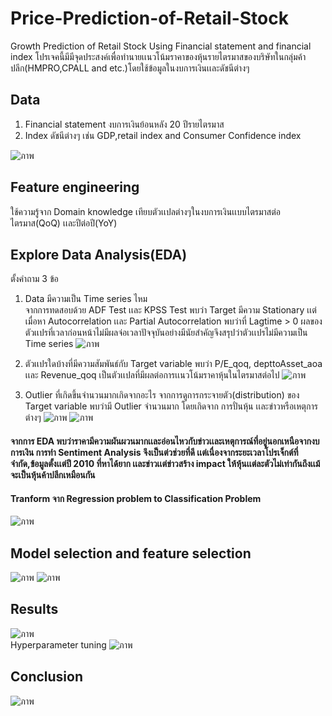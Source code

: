 # Price-Prediction-of-Retail-Stock
Growth Prediction of Retail Stock Using Financial statement and financial index
โปรเจคนี้มีมีจุดประสงค์เพื่อทำนายเเนวโน้มราคาของหุ้นรายไตรมาสของบริษัทในกลุ่มค้าปลีก(HMPRO,CPALL and etc.)โดยใช้ข้อมูลในงบการเงินเเละดัชนีต่างๆ

## Data
1. Financial statement งบการเงินย้อนหลัง 20 ปีรายไตรมาส
2. Index ดัชนีต่างๆ เช่น GDP,retail index and Consumer Confidence index
   
![ภาพ](https://github.com/juliee235/Growth-Prediction-of-Retail-Stock/assets/138569824/0f7cc7c9-96bb-4d7c-a26a-f5f28eb6be16)

## Feature engineering
ใช้ความรู้จาก Domain knowledge เทียบตัวเเปลต่างๆในงบการเงินเเบบไตรมาสต่อไตรมาส(QoQ) เเละปีต่อปี(YoY)

## Explore Data Analysis(EDA)
ตั้งคำถาม 3 ข้อ
1. Data มีความเป็น Time series ไหม\
   จากการทดสอบด้วย ADF Test เเละ KPSS Test พบว่า Target มีความ Stationary เเต่เมื่อหา Autocorrelation เเละ Partial Autocorrelation พบว่าที่ Lagtime > 0 ผลของตัวเเปรที่เวลาก่อนหน้าไม่มีผลจ่อเวลาปัจจุบันอย่างมีนัยสำคัญจึงสรุปว่าตัวเเปรไม่มีความเป็น Time series
   ![ภาพ](https://github.com/juliee235/Growth-Prediction-of-Retail-Stock/assets/138569824/7de69e93-8f4c-4549-b0ed-dfc1902a5e14)

2. ตัวเเปรใดบ้างที่มีความสัมพันธ์กับ Target variable
   พบว่า P/E_qoq, depttoAsset_aoa เเละ Revenue_qoq เป็นตัวเเปลที่มีผลต่อการเเนวโน้มราคาหุ้นในไตรมาสต่อไป
   ![ภาพ](https://github.com/juliee235/Growth-Prediction-of-Retail-Stock/assets/138569824/62c8d771-4022-42ac-bc25-388939e8628d)

3. Outlier ที่เกิดขึ้นจำนวนมากเกิดจากอะไร
   จากการดูการกระจายตัว(distribution) ของ Target variable พบว่ามี Outlier จำนวนมาก โดยเกิดจาก การปั่นหุ้น เเละข่าวหรือเหตุการต่างๆ
   ![ภาพ](https://github.com/juliee235/Growth-Prediction-of-Retail-Stock/assets/138569824/f597bac7-f6a1-4c66-a62a-ff912db1a271)
   ![ภาพ](https://github.com/juliee235/Growth-Prediction-of-Retail-Stock/assets/138569824/852bce91-2d28-4041-bd69-f6f637610500)

#### จากการ EDA พบว่าราคามีความผันผวนมากเเละอ่อนไหวกับข่าวเเละเหตุการณ์ที่อยู่นอกเหนือจากงบการเงิน การทำ Sentiment Analysis จึงเป็นต่วช่วยที่ดี เเต่เนื่องจากระยะเวลาโปรเจ็กต์ที่จำกัด,ข้อมูลตั้งเเต่ปี 2010 ที่หาได้ยาก เเละข่าวเเต่ข่าวสร้าง impact ให้หุ้นเเต่ละตัวไม่เท่ากันถึงเเม้จะเป็นหุ้นค้าปลีกเหมือนกัน
#### Tranform จาก Regression problem to Classification Problem
![ภาพ](https://github.com/juliee235/Growth-Prediction-of-Retail-Stock/assets/138569824/ca013da3-0334-4b55-b0fe-2dcc1af9f04c)

## Model selection and feature selection
   ![ภาพ](https://github.com/juliee235/Growth-Prediction-of-Retail-Stock/assets/138569824/4ef64e9c-75e9-406e-8ed8-701b177e3cf9)
   ![ภาพ](https://github.com/juliee235/Growth-Prediction-of-Retail-Stock/assets/138569824/96da9733-9cdd-4629-a015-72876f21baa1)

## Results
![ภาพ](https://github.com/juliee235/Growth-Prediction-of-Retail-Stock/assets/138569824/9986607c-e9e2-4284-ac39-53543eba383b)\
Hyperparameter tuning
![ภาพ](https://github.com/juliee235/Growth-Prediction-of-Retail-Stock/assets/138569824/fce4ca48-7079-4886-8b16-dd9004690bf2)

## Conclusion
![ภาพ](https://github.com/juliee235/Growth-Prediction-of-Retail-Stock/assets/138569824/9796a523-b894-4217-8a8a-afcbe9a4557b)
